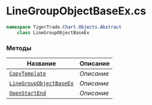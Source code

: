 
# LineGroupObjectBaseEx.cs
```csharp
namespace TigerTrade.Chart.Objects.Abstract  
    class LineGroupObjectBaseEx
```

### Методы
| Название | Описание |
| --- | --- |
| [`CopyTemplate`](./Методы/CopyTemplate.md) | *Описание* |
| [`LineGroupObjectBaseEx`](./Методы/LineGroupObjectBaseEx.md) | *Описание* |
| [`OpenStartEnd`](./Методы/OpenStartEnd.md) | *Описание* |
